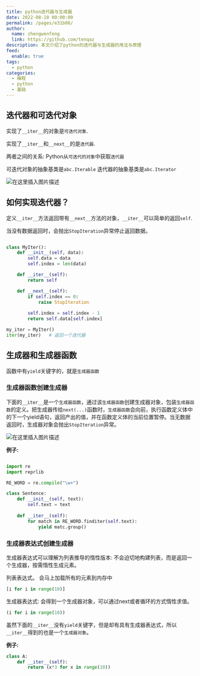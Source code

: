 ```yaml
---
title: python迭代器与生成器
date: 2022-08-10 00:00:00
permalink: /pages/e31b06/
author: 
  name: zhengwenfeng
  link: https://github.com/tenqaz
description: 本文介绍了python的迭代器与生成器的用法与原理
feed: 
  enable: true
tags: 
  - python
categories: 
  - 编程
  - python
  - 基础
---
```


## 迭代器和可迭代对象

实现了`__iter__`的对象是`可迭代对象`.

实现了`__iter__`和`__next__`的是`迭代器`. 

两者之间的关系: Python从`可迭代的对象`中获取`迭代器`

可迭代对象的抽象基类是`abc.Iterable`
迭代器的抽象基类是`abc.Iterator`

![在这里插入图片描述](https://gcore.jsdelivr.net/gh/tenqaz/BLOG-CDN@main/1604801659428.png#crop=0&crop=0&crop=1&crop=1&id=Wm3Ir&originalType=binary&ratio=1&rotation=0&showTitle=false&status=done&style=none&title=)

## 如何实现迭代器？

定义`__iter__`方法返回带有`__next__`方法的对象，`__iter__`可以简单的返回`self`.

当没有数据返回时，会抛出`StopIteration`异常停止返回数据。

```python

class MyIter():
    def __init__(self, data):
        self.data = data
        self.index = len(data)

    def __iter__(self):
        return self

    def __next__(self):
        if self.index == 0:
            raise StopIteration
        
        self.index = self.index - 1
        return self.data[self.index]

my_iter = MyIter()
iter(my_iter)   # 返回一个迭代器

```



## 生成器和生成器函数

函数中有`yield`关键字的，就是`生成器函数`

### 生成器函数创建生成器

下面的`__iter__`是一个`生成器函数`，通过该`生成器函数`创建生成器对象，包装`生成器函数`的定义。把生成器传给`next(...)`函数时，`生成器函数`会向前，执行函数定义体中的下一个yield语句，返回产出的值，并在函数定义体的当前位置暂停。当无数据返回时，生成器对象会抛出`StopIteration`异常。

![在这里插入图片描述](https://gcore.jsdelivr.net/gh/tenqaz/BLOG-CDN@main/1604801717175.png#crop=0&crop=0&crop=1&crop=1&id=aKP8P&originHeight=333&originWidth=1092&originalType=binary&ratio=1&rotation=0&showTitle=false&status=done&style=none&title=)


**例子:**
```python

import re
import reprlib

RE_WORD = re.compile("\w+")

class Sentence:
    def __init__(self, text):
        self.text = text
        
    def __iter__(self):
        for match in RE_WORD.finditer(self.text):
            yield matc.group()
```

### 生成器表达式创建生成器

生成器表达式可以理解为列表推导的惰性版本: 不会迫切地构建列表，而是返回一个生成器，按需惰性生成元素。

列表表达式。 会马上加载所有的元素到内存中
```python
[i for i in range(10)]
```

生成器表达式: 会得到一个生成器对象，可以通过next或者循环的方式惰性求值。
```python
(i for i in range(10))
```


虽然下面的`__iter__`没有`yield`关键字，但是却有具有生成器表达式，所以`__iter__`得到的也是一个`生成器对象`。

**例子:**
```python
class A:
    def __iter__(self):
        return (x*3 for x in range(10))
```